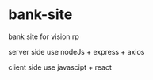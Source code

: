 # bank-site
bank site for vision rp

server side use nodeJs + express + axios

client side use javascipt + react

